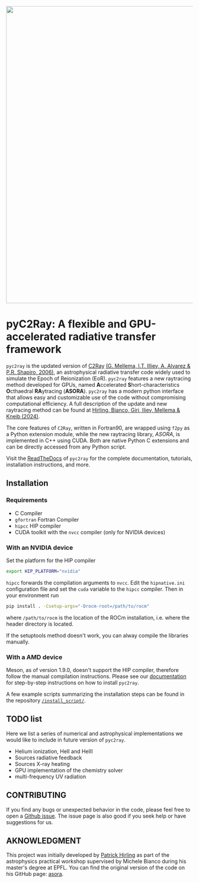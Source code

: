 <div align="left">
    <a name="logo"><img src="docs/fig/banner.jpg" width="800"></img></a>
</div>

# pyC2Ray: A flexible and GPU-accelerated radiative transfer framework
`pyc2ray` is the updated version of [C2Ray](https://github.com/garrelt/C2-Ray3Dm/tree/factorization) [(G. Mellema, I.T. Illiev, A. Alvarez & P.R. Shapiro, 2006)](https://ui.adsabs.harvard.edu/abs/2006NewA...11..374M/abstract), an astrophysical radiative transfer code widely used to simulate the Epoch of Reionization (EoR). `pyc2ray` features a new raytracing method developed for GPUs, named <b>A</b>ccelerated <b>S</b>hort-characteristics <b>O</b>cthaedral <b>RA</b>ytracing (<b>ASORA</b>). `pyc2ray` has a modern python interface that allows easy and customizable use of the code without compromising computational efficiency. A full description of the update and new raytracing method can be found at [Hirling, Bianco, Giri, Iliev, Mellema & Kneib (2024)](https://arxiv.org/abs/2311.01492).

The core features of `C2Ray`, written in Fortran90, are wrapped using `f2py` as a Python extension module, while the new raytracing library, _ASORA_, is implemented in C++ using CUDA. Both are native Python C extensions and can be directly accessed from any Python script.

Visit the [ReadTheDocs](https://pyc2ray.readthedocs.io) of `pyc2ray` for the complete documentation, tutorials, installation instructions, and more.

## Installation

### Requirements
- C Compiler
- `gfortran` Fortran Compiler
- `hipcc` HIP compiler
- CUDA toolkit with the `nvcc` compiler (only for NVIDIA devices)

### With an NVIDIA device

Set the platform for the HIP compiler

```bash
export HIP_PLATFORM="nvidia"
```

`hipcc` forwards the compilation arguments to `nvcc`.
Edit the `hipnative.ini` configuration file and set the `cuda` variable to the `hipcc` compiler.
Then in your environment run

```bash
pip install . -Csetup-args="-Drocm-root=/path/to/rocm"
```

where `/path/to/rocm` is the location of the ROCm installation, i.e. where the header directory is located.

If the setuptools method doesn't work, you can alway compile the libraries manually.

### With a AMD device

Meson, as of version 1.9.0, doesn't support the HIP compiler, therefore follow the manual compilation instructions.
Please see our [documentation](https://pyc2ray.readthedocs.io/en/latest/installation.html) for step-by-step instructions on how to install `pyc2ray`.

A few example scripts summarizing the installation steps can be found in the repository [`/install_script/`](https://github.com/cosmic-reionization/pyC2Ray/tree/main/install_scripts).

<!--
Additionally, once built, `pyc2ray` requires the `astropy` and `tools21cm` python packages to work. A few example scripts, that summarize the installation steps shown here below, are given in the repository `/install_script/`.

### 1. Build Fortran extension module (C2Ray)

The tool to build the module is `f2py`, provided by the `numpy` package. The build requires version 1.24.4 or higher, to check run `f2py` without any options. If the version is too old or the command doesn't exist, install the latest numpy version in your current virtual environment. To build the extension module, run
```
cd src/c2ray/
make
cp libc2ray.*.so ../../pyc2ray/lib
```
The last command line moves the resulting shared library file `libc2ray.*.so` to the previously created `/pyc2ray/lib/` directory.
### 2. Build CUDA extension module (Asora)
```
cd ../asora/
```
Edit the Makefile and add the correct include paths of your `python` (line 3, `PYTHONINC`) and `numpy` library (line 4, `NUMPYINC`). To find the correct python include path (line 3), you can run from your terminal
```
python -c "import sysconfig; print(sysconfig.get_path(name='include'))"
```
and to find the correct numpy include path (line 4), run
```
python -c "import numpy as np; print(np.get_include())"
```
Then, build the extension module by running `make`, and again move the file `libasora.so` to `/pyc2ray/lib/`.
```
make
cp libasora.so ../../pyc2ray/lib
```
Finally, you can add `pyc2ray` path to your `PYTHONPATH`.
```
cd ../..
PYC2RAY_PATH=$(pwd)
export PYTHONPATH="$PYC2RAY_PATH:$PYTHONPATH"
```
### 3. Test the Install
You can quickly double-check with the command line:
```
python -c "import pyc2ray as pc2r"
```
If the build was successful it should not give any error message. Moreover, you can use of the test script in `/test/unit_tests_hackathon/1_single_source` and run
```
mkdir results
python run_example.py --gpu
```
This performs a RT simulation with a single source in a uniform volume, and checks for errors.

## Reproduce tests from the paper
The four tests performed in the paper are located in `paper_tests`, along with the script used to perform the raytracing benchmark. Each directory contains a Jupyter notebook with basic instructions to reproduce the plots shown in the paper. Note that for some of these tests, a reference output from the original C2Ray code is used for comparison. In these cases, you have the choice to either run C2Ray yourself by making the appropriate adjustments in the source code, or download the binary output directly, which is currently hosted [here](https://drive.proton.me/urls/0W5XJ6WXXC#QWHTxmY9qQ99).

### Note on raytracing benchmark
The raytracing benchmark (Figure 8 in the paper) might be an especially useful test to reproduce on your system. 
<div align="left">
   <a name="scaling"><img src="docs/fig/scaling.jpg" width="800" height="auto"></img></a>
</div>

The relevant script is located at `paper_tests/raytracing_benchmark/run_test.py`. This script is quite general, and allows you to measure the runtime of the GPU raytracing function for a varying number of sources, batch sizes and raytracing radii. The steps to reproduce exactly the test shown in the paper are outlined in the Jupyter Notebooks in `paper_tests/raytracing_benchmark/`. 

## Usage
A `pyc2ray` simulation is set up by creating an instance of a subclass of `C2Ray`. A few examples are provided, but in principle the idea is to create a new subclass and tailor it for the specific requirements of the simulation you wish to perform. The core functions (e.g. time evolution, raytracing, chemistry) are defined in the `C2Ray` base class, while auxilary methods specific to your use case are free to be overloaded as you wish.
-->

## TODO list
Here we list a series of numerical and astrophysical implementations we would like to include in future version of `pyc2ray`.
- Helium ionization, HeII and HeIII
- Sources radiative feedback
- Sources X-ray heating
- GPU implementation of the chemistry solver
- multi-frequency UV radiation

## CONTRIBUTING

If you find any bugs or unexpected behavior in the code, please feel free to open a [Github issue](https://github.com/cosmic-reionization/pyC2Ray/issues). The issue page is also good if you seek help or have suggestions for us.

## AKNOWLEDGMENT

This project was initially developed by [Patrick Hirling](https://github.com/phirling) as part of the astrophysics practical workshop supervised by Michele Bianco during his master's degree at EPFL. You can find the original version of the code on his GitHub page: [asora](https://github.com/phirling/pyc2ray).
